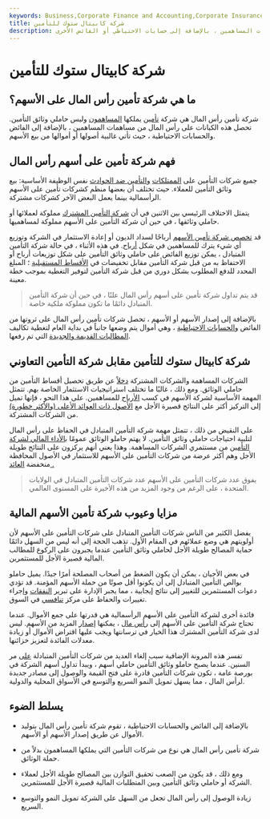 ```yaml
---
keywords: Business,Corporate Finance and Accounting,Corporate Insurance
title: شركة كابيتال ستوك للتأمين
description: شركة تأمين رأس المال هي شركة تأمين تحصل على رأس المال من مساهمات المساهمين ، بالإضافة إلى حسابات الاحتياطي أو الفائض الأخرى.
---
```


# شركة كابيتال ستوك للتأمين
## ما هي شركة تأمين رأس المال على الأسهم؟

شركة تأمين رأس المال هي شركة [تأمين](/insurance) يملكها [المساهمون](/shareholder) وليس حاملي وثائق التأمين. تحصل هذه الكيانات على رأس المال من مساهمات المساهمين ، بالإضافة إلى الفائض والحسابات الاحتياطية ، حيث تأتي غالبية أصولها أو أموالها من بيع الأسهم.

## فهم شركة تأمين على أسهم رأس المال

جميع شركات التأمين على [الممتلكات](/property-insurance) [والتأمين ضد الحوادث](/casualtyinsurance) نفس الوظيفة الأساسية: بيع وثائق التأمين للعملاء. حيث تختلف أن بعضها منظم كشركات تأمين على الأسهم الرأسمالية بينما يعمل البعض الآخر كشركات مشتركة.

يتمثل الاختلاف الرئيسي بين الاثنين في أن [شركة التأمين المشترك](/mutual-insurance-company) مملوكة لعملائها أو حاملي وثائقها ، في حين أن شركة التأمين على الأسهم مملوكة لمساهميها.

قد [تخصص شركة تأمين الأسهم](/earmarking) أرباحًا لسداد الديون أو إعادة الاستثمار في الشركة وتوزيع أي شيء يترك للمساهمين في شكل [أرباح](/dividend). في هذه الأثناء ، في حالة شركة التأمين المتبادل ، يمكن توزيع الفائض على حاملي وثائق التأمين على شكل توزيعات أرباح أو الاحتفاظ به من قبل شركة التأمين مقابل تخفيضات في [الأقساط المستقبلية](/insurance-premium) ؛ المبلغ المحدد للدفع المطلوب بشكل دوري من قبل شركة التأمين لتوفير التغطية بموجب خطة معينة.

> قد يتم تداول شركة تأمين على أسهم رأس المال علنًا ، في حين أن شركة التأمين المتبادل دائمًا ما تكون مملوكة ملكية خاصة.

>

بالإضافة إلى إصدار الأسهم أو الأسهم ، تحصل شركات تأمين رأس المال على ثروتها من الفائض [والحسابات الاحتياطية](/reservefund) ، وهي أموال يتم وضعها جانباً في بداية العام لتغطية تكاليف [المطالبات القديمة والجديدة](/insurance_claim) التي تم رفعها.

## شركة كابيتال ستوك للتأمين مقابل شركة التأمين التعاوني

الشركات المساهمة والشركات المشتركة [دخلاً](/income) عن طريق تحصيل أقساط التأمين من حاملي الوثائق. ومع ذلك ، غالبًا ما تختلف استراتيجيات الاستثمار الخاصة بهم. تتمثل المهمة الأساسية لشركة الأسهم في كسب [الأرباح](/profit) للمساهمين. على هذا النحو ، فإنها تميل إلى التركيز أكثر على النتائج قصيرة الأجل مع [الأصول ذات العوائد الأعلى (والأكثر خطورة)](/asset) من الشركات المشتركة.

على النقيض من ذلك ، تتمثل مهمة شركة التأمين المتبادل في الحفاظ على رأس المال لتلبية احتياجات حاملي وثائق التأمين. لا يهتم حاملو الوثائق عمومًا [بالأداء المالي لشركة التأمين](/financialperformance) من مستثمري الشركات المساهمة. وهذا يعني أنهم يركزون على النتائج طويلة الأجل وهم أكثر عرضة من شركات التأمين على الأسهم للاستثمار في الأصول المحافظة منخفضة [العائد .](/yield)

> يفوق عدد شركات التأمين على الأسهم عدد شركات التأمين المتبادل في الولايات المتحدة ، على الرغم من وجود المزيد من هذه الأخيرة على المستوى العالمي.

>

## مزايا وعيوب شركة تأمين الأسهم المالية

يفضل الكثير من الناس شركات التأمين المتبادل على شركات التأمين على الأسهم لأن أولويتهم هي وضع عملائهم في المقام الأول. تذهب الحجة إلى أنه ليس من السهل دائمًا حماية المصالح طويلة الأجل لحاملي وثائق التأمين عندما يجبرون على الركوع للمطالب المالية قصيرة الأجل للمستثمرين.

في بعض الأحيان ، يمكن أن يكون الضغط من أصحاب المصلحة أمرًا جيدًا. يميل حاملو بوالص التأمين المتبادل إلى أن يكونوا أقل صوتًا من حملة الأسهم المؤمنة. قد تؤدي دعوات المستثمرين للتغيير إلى نتائج إيجابية ، مما يجبر الإدارة على تبرير [النفقات](/expense) وإجراء تغييرات والحفاظ على مركز [تنافسي](/competitive_advantage) في السوق.

فائدة أخرى لشركة التأمين على الأسهم الرأسمالية هي قدرتها على جمع الأموال. عندما تحتاج شركة التأمين على الأسهم إلى [رأس مال](/capital) ، يمكنها [إصدار](/issue) المزيد من الأسهم. ليس لدى شركة التأمين المشترك هذا الخيار في ترسانتها ويجب عليها اقتراض الأموال أو زيادة معدلات الفائدة لتعزيز خزائنها.

تفسر هذه المرونة الإضافية سبب إلغاء العديد من شركات التأمين المتبادلة [على](/demutualization) مر السنين. عندما يصبح حاملو وثائق التأمين حاملي أسهم ، ويبدأ تداول أسهم الشركة في بورصة عامة ، تكون شركات التأمين قادرة على فتح القيمة والوصول إلى مصادر جديدة لرأس المال ، مما يسهل تمويل النمو السريع والتوسع في الأسواق المحلية والدولية.

## يسلط الضوء

- بالإضافة إلى الفائض والحسابات الاحتياطية ، تقوم شركة تأمين رأس المال بتوليد الأموال عن طريق إصدار الأسهم أو الأسهم.

- شركة تأمين رأس المال هي نوع من شركات التأمين التي يملكها المساهمون بدلاً من حملة الوثائق.

- ومع ذلك ، قد يكون من الصعب تحقيق التوازن بين المصالح طويلة الأجل لعملاء الشركة أو حاملي وثائق التأمين وبين المتطلبات المالية قصيرة الأجل للمستثمرين.

- زيادة الوصول إلى رأس المال تجعل من السهل على الشركة تمويل النمو والتوسع السريع.

